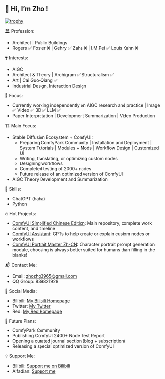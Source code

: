 ## 👋 Hi, I’m Zho !

[![trophy](https://github-profile-trophy.vercel.app/?username=ZHO-ZHO-ZHO)](https://github.com/ryo-ma/github-profile-trophy)

🏛️ Profession:

- Architect | Public Buildings
- Rogers ✅ Foster ❌ | Gehry ✅ Zaha ❌ | I.M.Pei ✅ Louis Kahn ❌

❣️ Interests:

- AIGC
- Architect & Theory | Archigram ✅ Structuralism ✅
- Art | Cai Guo-Qiang ✅
- Industrial Design, Interaction Design

🤖 Focus:

- Currently working independently on AIGC research and practice | Image ✅ Video ✅ 3D ✅ LLM ✅
- Paper Interpretation | Development Summarization | Video Production

🏗️ Main Focus:

- Stable Diffusion Ecosystem + ComfyUI:
    - Preparing ComfyPark Community | Installation and Deployment | System Tutorials | Modules + Mods | Workflow Design | Customized UI
    - Writing, translating, or optimizing custom nodes
    - Designing workflows
    - Completed testing of 2000+ nodes
    - Future release of an optimized version of ComfyUI
- AIGC Theory Development and Summarization

🌟 Skills:

- ChatGPT (haha)
- Python

🔥 Hot Projects:

- [ComfyUI Simplified Chinese Edition](https://github.com/ZHO-ZHO-ZHO/ComfyUI-ZHO-Chinese): Main repository, complete work content, and timeline
- [ComfyUI Assistant](https://github.com/ZHO-ZHO-ZHO/ComfyUI-Assistant-GPTs): GPTs to help create or explain custom nodes or workflows
- [ComfyUI Portrait Master Zh-CN](https://github.com/ZHO-ZHO-ZHO/comfyui-portrait-master-zh-cn): Character portrait prompt generation module, choosing is always better suited for humans than filling in the blanks!

📬 Contact Me:

- Email: zhozho3965@gmail.com
- QQ Group: 839821928

🔗 Social Media:

- Bilibili: [My Bilibili Homepage](https://space.bilibili.com/484366804)
- Twitter: [My Twitter](https://twitter.com/ZHOZHO672070)
- Red: [My Red Homepage](https://www.xiaohongshu.com/user/profile/63f11530000000001001e0c8?xhsshare=CopyLink&appuid=63f11530000000001001e0c8&apptime=1690528872)

📅 Future Plans:

- ComfyPark Community
- Publishing ComfyUI 2400+ Node Test Report
- Opening a curated journal section (blog + subscription)
- Releasing a special optimized version of ComfyUI

💡 Support Me:

- Bilibili: [Support me on Bilibili](https://space.bilibili.com/484366804)
- Aifadian: [Support me](https://afdian.net/a/ZHOZHO)
